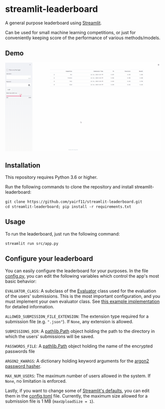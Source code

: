 # streamlit-leaderboard
A general purpose leaderboard using [Streamlit](https://docs.streamlit.io/en/stable/).

Can be used for small machine learning competitions, or just for conveniently keeping score
 of the performance of various methods/models.

## Demo
![](demo.gif)


## Installation
This repository requires Python 3.6 or higher.

Run the following commands to clone the repository and install streamlit-leaderboard:
```
git clone https://github.com/yairf11/streamlit-leaderboard.git
cd streamlit-leaderboard; pip install -r requirements.txt
```

## Usage
To run the leaderboard, just run the following command:
```
streamlit run src/app.py
```

## Configure your leaderboard
You can easily configure the leaderboard for your purposes. 
In the file [config.py](src/config.py), 
you can edit the following variables which control the app's most basic behavior:

`EVALUATOR_CLASS`: A subclass of the [Evaluator](src/evaluation/evaluator.py) class
 used for the evaluation of the users' submissions. 
 This is the most important configuration, 
 and you must implement your own evaluator class. 
 See [this example implementation](src/examples/f1_precision_recall_example.py)
  for detailed information.

`ALLOWED_SUBMISSION_FILE_EXTENSION`: The extension type required for a 
 submission file (e.g. `".json"`). If `None`, any extension is allowed.

`SUBMISSIONS_DIR`: A [pathlib.Path](https://docs.python.org/3/library/pathlib.html) object 
 holding the path to the directory in which the users' submissions will be saved.

`PASSWORDS_FILE`: A [pathlib.Path](https://docs.python.org/3/library/pathlib.html) object 
 holding the name of the encrypted passwords file

`ARGON2_KWARGS`: A dictionary holding keyword arguments for the 
 [argon2 password hasher](https://argon2-cffi.readthedocs.io/en/stable/api.html#argon2.PasswordHasher).

`MAX_NUM_USERS`: The maximum number of users allowed in the system. If `None`, no limitation is enforced.

Lastly, if you want to change some of [Streamlit's defaults](https://docs.streamlit.io/en/stable/cli.html#view-all-config-options),
 you can edit them in the [config.toml](.streamlit/config.toml) file.
 Currently, the maximum size allowed for a submission file is 1 MB (`maxUploadSize = 1`). 



